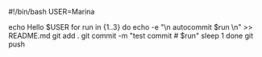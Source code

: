 #!/bin/bash
USER=Marina

echo Hello $USER
for run in {1..3}
do
echo -e "\n autocommit $run \n" >> README.md
git add .
git commit -m "test commit # $run"
sleep 1
done
git push

 
 

